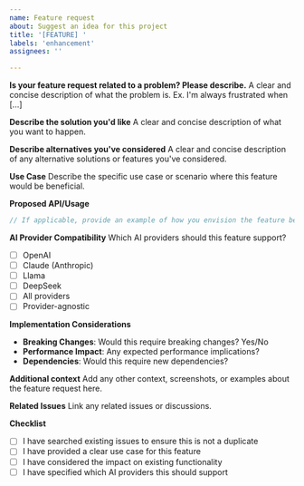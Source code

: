 ```yaml
---
name: Feature request
about: Suggest an idea for this project
title: '[FEATURE] '
labels: 'enhancement'
assignees: ''

---
```


**Is your feature request related to a problem? Please describe.**
A clear and concise description of what the problem is. Ex. I'm always frustrated when [...]

**Describe the solution you'd like**
A clear and concise description of what you want to happen.

**Describe alternatives you've considered**
A clear and concise description of any alternative solutions or features you've considered.

**Use Case**
Describe the specific use case or scenario where this feature would be beneficial.

**Proposed API/Usage**
```php
// If applicable, provide an example of how you envision the feature being used
```

**AI Provider Compatibility**
Which AI providers should this feature support?
- [ ] OpenAI
- [ ] Claude (Anthropic)
- [ ] Llama
- [ ] DeepSeek
- [ ] All providers
- [ ] Provider-agnostic

**Implementation Considerations**
- **Breaking Changes**: Would this require breaking changes? Yes/No
- **Performance Impact**: Any expected performance implications?
- **Dependencies**: Would this require new dependencies?

**Additional context**
Add any other context, screenshots, or examples about the feature request here.

**Related Issues**
Link any related issues or discussions.

**Checklist**
- [ ] I have searched existing issues to ensure this is not a duplicate
- [ ] I have provided a clear use case for this feature
- [ ] I have considered the impact on existing functionality
- [ ] I have specified which AI providers this should support